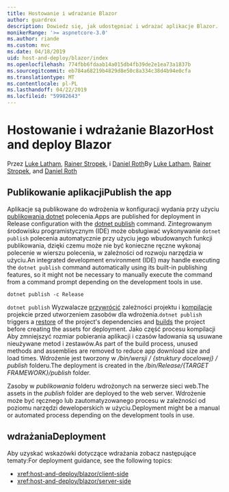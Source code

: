 ```yaml
---
title: Hostowanie i wdrażanie Blazor
author: guardrex
description: Dowiedz się, jak udostępniać i wdrażać aplikacje Blazor.
monikerRange: '>= aspnetcore-3.0'
ms.author: riande
ms.custom: mvc
ms.date: 04/18/2019
uid: host-and-deploy/blazor/index
ms.openlocfilehash: 774fbb6fdaab14a015db4fb39de2e1ea73a1837b
ms.sourcegitcommit: eb784a68219b4829d8e50c8a334c38d4b94e0cfa
ms.translationtype: MT
ms.contentlocale: pl-PL
ms.lasthandoff: 04/22/2019
ms.locfileid: "59982643"
---
```

# <a name="host-and-deploy-blazor"></a><span data-ttu-id="acc67-103">Hostowanie i wdrażanie Blazor</span><span class="sxs-lookup"><span data-stu-id="acc67-103">Host and deploy Blazor</span></span>

<span data-ttu-id="acc67-104">Przez [Luke Latham](https://github.com/guardrex), [Rainer Stropek](https://www.timecockpit.com), i [Daniel Roth](https://github.com/danroth27)</span><span class="sxs-lookup"><span data-stu-id="acc67-104">By [Luke Latham](https://github.com/guardrex), [Rainer Stropek](https://www.timecockpit.com), and [Daniel Roth](https://github.com/danroth27)</span></span>

## <a name="publish-the-app"></a><span data-ttu-id="acc67-105">Publikowanie aplikacji</span><span class="sxs-lookup"><span data-stu-id="acc67-105">Publish the app</span></span>

<span data-ttu-id="acc67-106">Aplikacje są publikowane do wdrożenia w konfiguracji wydania przy użyciu [publikowania dotnet](/dotnet/core/tools/dotnet-publish) polecenia.</span><span class="sxs-lookup"><span data-stu-id="acc67-106">Apps are published for deployment in Release configuration with the [dotnet publish](/dotnet/core/tools/dotnet-publish) command.</span></span> <span data-ttu-id="acc67-107">Zintegrowanym środowisku programistycznym (IDE) może obsługiwać wykonywanie `dotnet publish` polecenia automatycznie przy użyciu jego wbudowanych funkcji publikowania, dzięki czemu może nie być konieczne ręczne wykonaj polecenie w wierszu polecenia, w zależności od rozwoju narzędzia w użyciu.</span><span class="sxs-lookup"><span data-stu-id="acc67-107">An integrated development environment (IDE) may handle executing the `dotnet publish` command automatically using its built-in publishing features, so it might not be necessary to manually execute the command from a command prompt depending on the development tools in use.</span></span>

```console
dotnet publish -c Release
```

<span data-ttu-id="acc67-108">`dotnet publish` Wyzwalacze [przywrócić](/dotnet/core/tools/dotnet-restore) zależności projektu i [kompilacje](/dotnet/core/tools/dotnet-build) projekcie przed utworzeniem zasobów dla wdrożenia.</span><span class="sxs-lookup"><span data-stu-id="acc67-108">`dotnet publish` triggers a [restore](/dotnet/core/tools/dotnet-restore) of the project's dependencies and [builds](/dotnet/core/tools/dotnet-build) the project before creating the assets for deployment.</span></span> <span data-ttu-id="acc67-109">Jako część procesu kompilacji Aby zmniejszyć rozmiar pobierania aplikacji i czasów ładowania są usuwane nieużywane metod i zestawów.</span><span class="sxs-lookup"><span data-stu-id="acc67-109">As part of the build process, unused methods and assemblies are removed to reduce app download size and load times.</span></span> <span data-ttu-id="acc67-110">Wdrożenie jest tworzony w */bin/wersji / {struktury docelowej} / publish* folderu.</span><span class="sxs-lookup"><span data-stu-id="acc67-110">The deployment is created in the */bin/Release/{TARGET FRAMEWORK}/publish* folder.</span></span>

<span data-ttu-id="acc67-111">Zasoby w *publikowania* folderu wdrożonych na serwerze sieci web.</span><span class="sxs-lookup"><span data-stu-id="acc67-111">The assets in the *publish* folder are deployed to the web server.</span></span> <span data-ttu-id="acc67-112">Wdrożenie może być ręcznego lub zautomatyzowanego procesu w zależności od poziomu narzędzi deweloperskich w użyciu.</span><span class="sxs-lookup"><span data-stu-id="acc67-112">Deployment might be a manual or automated process depending on the development tools in use.</span></span>

## <a name="deployment"></a><span data-ttu-id="acc67-113">wdrażania</span><span class="sxs-lookup"><span data-stu-id="acc67-113">Deployment</span></span>

<span data-ttu-id="acc67-114">Aby uzyskać wskazówki dotyczące wdrażania zobacz następujące tematy:</span><span class="sxs-lookup"><span data-stu-id="acc67-114">For deployment guidance, see the following topics:</span></span>

* <xref:host-and-deploy/blazor/client-side>
* <xref:host-and-deploy/blazor/server-side>
